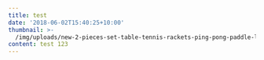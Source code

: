 ```yaml
---
title: test
date: '2018-06-02T15:40:25+10:00'
thumbnail: >-
  /img/uploads/new-2-pieces-set-table-tennis-rackets-ping-pong-paddle-long-short-handle-double-face-table.jpg_640x640.jpg
content: test 123
---
```


